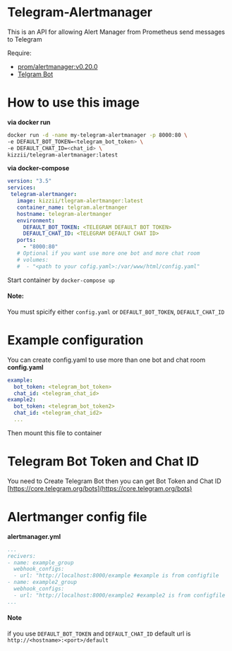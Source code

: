 # Telegram-Alertmanager

This is an API for allowing Alert Manager from Prometheus send messages to Telegram

Require:
  - [prom/alertmanager:v0.20.0](https://hub.docker.com/r/prom/alertmanager)
  - [Telgram Bot](https://core.telegram.org/bots)
 
# How to use this image

**via docker run**
```bash
docker run -d -name my-telegram-alertmanager -p 8000:80 \
-e DEFAULT_BOT_TOKEN=<telegram_bot_token> \
-e DEFAULT_CHAT_ID=<chat_id> \
kizzii/telegram-alertmanager:latest
```

**via docker-compose**
 
 ```yaml
version: "3.5"
services:
  telegram-alertmanger:
    image: kizzii/tlegram-alertmanger:latest
    container_name: telgram.alertmanger
    hostname: telegram-alertmanger
    environment:
      DEFAULT_BOT_TOKEN: <TELEGRAM DEFAULT BOT TOKEN>
      DEFAULT_CHAT_ID: <TELEGRAM DEFAULT CHAT ID>
    ports:
      - "8000:80"
    # Optional if you want use more one bot and more chat room
    # volumes:
    #  - "<path to your cofig.yaml>:/var/www/html/config.yaml"
```
 Start container by `docker-compose up`
 
 #### Note:
 You must spicify either `config.yaml` or `DEFAULT_BOT_TOKEN`, `DEFAULT_CHAT_ID`
 
 
# Example configuration

You can create config.yaml to use more than one bot and chat room
**config.yaml**
```yaml
example:
  bot_token: <telegram_bot_token>
  chat_id: <telegram_chat_id>
example2:
  bot_token: <telegram_bot_token2>
  chat_id: <telegram_chat_id2>
  ...
```
Then mount this file to container 



# Telegram Bot Token and Chat ID
You need to Create Telegram Bot then you can get Bot Token and Chat ID 
[https://core.telegram.org/bots](https://core.telegram.org/bots)

# Alertmanger config file
**alertmanager.yml**
```yaml
...
recivers:
- name: example_group
  webhook_configs:
  - url: "http://localhost:8000/example #example is from configfile
- name: example2_group
  webhook_configs:
  - url: "http://localhost:8000/example2 #example2 is from configfile
...
```

#### Note
if you use `DEFAULT_BOT_TOKEN` and `DEFAULT_CHAT_ID` default url is `http://<hostname>:<port>/default`
